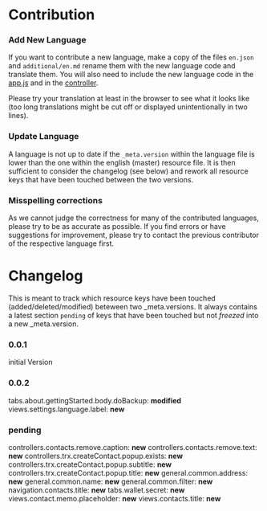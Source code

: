 ﻿Contribution
============

### Add New Language

If you want to contribute a new language, make a copy of the files `en.json` and `additional/en.md` rename them with the new language code and translate them.
You will also need to include the new language code in the [app.js](../js/app.js#L109-L114) and in the [controller](../js/controllers/controllers.js#L139-L142).

Please try your translation at least in the browser to see what it looks like (too long translations might be cut off or displayed unintentionally in two lines).

### Update Language

A language is not up to date if the `_meta.version` within the language file is lower than the one within the english (master) resource file.
It is then sufficient to consider the changelog (see below) and rework all resource keys that have been touched between the two versions.

### Misspelling corrections

As we cannot judge the correctness for many of the contributed languages, please try to be as accurate as possible.
If you find errors or have suggestions for improvement, please try to contact the previous contributor of the respective language first.

Changelog
=========

This is meant to track which resource keys have been touched (added/deleted/modified) beteween two _meta.versions.
It always contains a latest section `pending` of keys that have been touched but not *freezed* into a new _meta.version.

### 0.0.1

initial Version

### 0.0.2

tabs.about.gettingStarted.body.doBackup: **modified**
views.settings.language.label: **new**

### pending

controllers.contacts.remove.caption: **new**
controllers.contacts.remove.text: **new**
controllers.trx.createContact.popup.exists: **new**
controllers.trx.createContact.popup.subtitle: **new**
controllers.trx.createContact.popup.title: **new**
general.common.address: **new**
general.common.name: **new**
general.common.filter: **new**
navigation.contacts.title: **new**
tabs.wallet.secret: **new**
views.contact.memo.placeholder: **new**
views.contacts.title: **new**